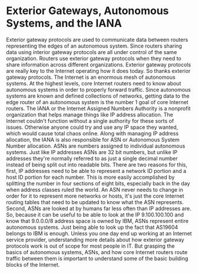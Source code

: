 # Exterior Gateways, Autonomous Systems, and the IANA

Exterior gateway protocols are used to communicate data between routers representing the edges of an autonomous system. Since routers sharing data using interior gateway protocols are all under control of the same organization. Routers use exterior gateway protocols when they need to share information across different organizations. Exterior gateway protocols are really key to the Internet operating how it does today. So thanks exterior gateway protocols. The Internet is an enormous mesh of autonomous systems. At the highest levels, core Internet routers need to know about autonomous systems in order to properly forward traffic. Since autonomous systems are known and defined collections of networks, getting data to the edge router of an autonomous system is the number 1 goal of core Internet routers. The IANA or the Internet Assigned Numbers Authority is a nonprofit organization that helps manage things like IP address allocation. The Internet couldn't function without a single authority for these sorts of issues. Otherwise anyone could try and use any IP space they wanted, which would cause total chaos online. Along with managing IP address allocation, the IANA is also responsible for ASN or Autonomous System Number allocation. ASNs are numbers assigned to individual autonomous systems. Just like IP addresses ASNs are 32 bit numbers, but unlike IP addresses they're normally referred to as just a single decimal number instead of being split out into readable bits. There are two reasons for this, first, IP addresses need to be able to represent a network ID portion and a host ID portion for each number. This is more easily accomplished by splitting the number in four sections of eight bits, especially back in the day when address classes ruled the world. An ASN never needs to change in order for it to represent more networks or hosts, it's just the core Internet routing tables that need to be updated to know what the ASN represents. Second, ASNs are looked at by humans far less often than IP addresses are. So, because it can be useful to be able to look at the IP 9.100.100.100 and know that 9.0.0.0/8 address space is owned by IBM, ASNs represent entire autonomous systems. Just being able to look up the fact that AS19604 belongs to IBM is enough. Unless you one day end up working at an Internet service provider, understanding more details about how exterior gateway protocols work is out of scope for most people in IT. But grasping the basics of autonomous systems, ASNs, and how core Internet routers route traffic between them is important to understand some of the basic building blocks of the Internet.
